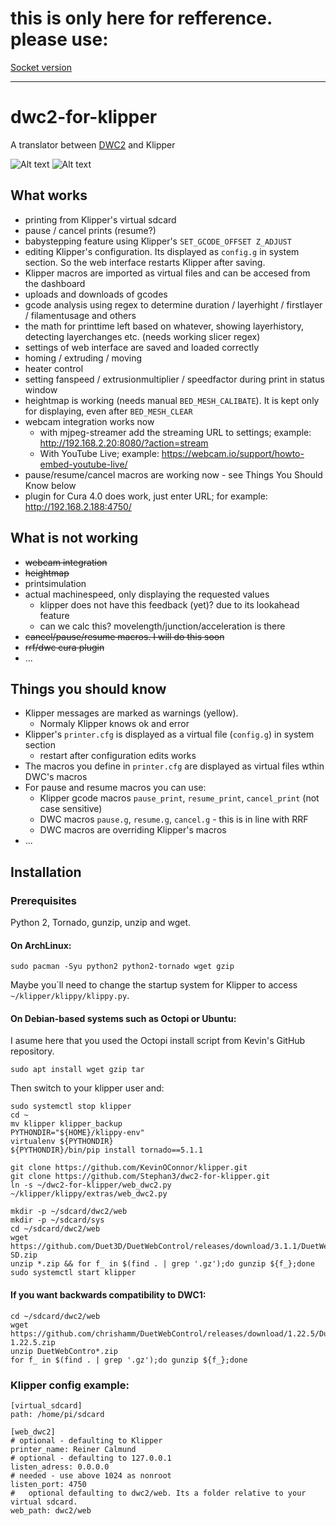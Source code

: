 # this is only here for refference. please use:
[Socket version](https://github.com/Stephan3/dwc2-for-klipper-socket)


--------------------------------------------------

# dwc2-for-klipper

A translator between [DWC2](https://github.com/Duet3D/DuetWebControl) and Klipper

![Alt text](screenshots/screen_1.PNG?raw=true "screen 1")
![Alt text](screenshots/screen_2.PNG?raw=true "screen 2")

## What works

* printing from Klipper's virtual sdcard
* pause / cancel prints (resume?)
* babystepping feature using Klipper's ```SET_GCODE_OFFSET Z_ADJUST```
* editing Klipper's configuration. Its displayed as `config.g` in system section. So the web interface restarts Klipper after saving.
* Klipper macros are imported as virtual files and can be accesed from the dashboard
* uploads and downloads of gcodes
* gcode analysis using regex to determine duration / layerhight / firstlayer / filamentusage and others
* the math for printtime left based on whatever, showing layerhistory, detecting layerchanges etc. (needs working slicer regex)
* settings of web interface are saved and loaded correctly
* homing / extruding / moving
* heater control
* setting fanspeed / extrusionmultiplier / speedfactor during print in status window
* heightmap is working (needs manual `BED_MESH_CALIBATE`). It is kept only for displaying, even after `BED_MESH_CLEAR`
* webcam integration works now
  * with mjpeg-streamer add the streaming URL to settings; example: http://192.168.2.20:8080/?action=stream
  * With YouTube Live; example: https://webcam.io/support/howto-embed-youtube-live/
* pause/resume/cancel macros are working now - see Things You Should Know below
* plugin for Cura 4.0 does work, just enter URL; for example: http://192.168.2.188:4750/

## What is not working

* ~~webcam integration~~
* ~~heightmap~~
* printsimulation
* actual machinespeed, only displaying the requested values
  * klipper does not have this feedback (yet)? due to its lookahead feature 
  * can we calc this? movelength/junction/acceleration is there
* ~~cancel/pause/resume macros. I will do this soon~~
* ~~rrf/dwc cura plugin~~
* ...

## Things you should know

* Klipper messages are marked as warnings (yellow).
  * Normaly Klipper knows ok and error
* Klipper's `printer.cfg` is displayed as a virtual file (`config.g`) in system section
  * restart after configuration edits works
* The macros you define in `printer.cfg` are displayed as virtual files wthin DWC's macros
* For pause and resume macros you can use:
  * Klipper gcode macros `pause_print`, `resume_print`, `cancel_print` (not case sensitive)
  * DWC macros `pause.g`, `resume.g`, `cancel.g` - this is in line with RRF
  * DWC macros are overriding Klipper's macros
* ...

## Installation

### Prerequisites

Python 2, Tornado, gunzip, unzip and wget.

#### On ArchLinux:

```
sudo pacman -Syu python2 python2-tornado wget gzip
```

Maybe you´ll need to change the startup system for Klipper to access `~/klipper/klippy/klippy.py`.

#### On Debian-based systems such as Octopi or Ubuntu:

I asume here that you used the Octopi install script from Kevin's GitHub repository.

```
sudo apt install wget gzip tar
```

Then switch to your klipper user and:

```
sudo systemctl stop klipper
cd ~
mv klipper klipper_backup 
PYTHONDIR="${HOME}/klippy-env"
virtualenv ${PYTHONDIR}
${PYTHONDIR}/bin/pip install tornado==5.1.1

git clone https://github.com/KevinOConnor/klipper.git
git clone https://github.com/Stephan3/dwc2-for-klipper.git
ln -s ~/dwc2-for-klipper/web_dwc2.py ~/klipper/klippy/extras/web_dwc2.py

mkdir -p ~/sdcard/dwc2/web
mkdir -p ~/sdcard/sys
cd ~/sdcard/dwc2/web 
wget https://github.com/Duet3D/DuetWebControl/releases/download/3.1.1/DuetWebControl-SD.zip
unzip *.zip && for f_ in $(find . | grep '.gz');do gunzip ${f_};done
sudo systemctl start klipper
```

#### If you want backwards compatibility to DWC1:

```
cd ~/sdcard/dwc2/web 
wget https://github.com/chrishamm/DuetWebControl/releases/download/1.22.5/DuetWebControl-1.22.5.zip
unzip DuetWebContro*.zip
for f_ in $(find . | grep '.gz');do gunzip ${f_};done
```

### Klipper config example:

```
[virtual_sdcard]
path: /home/pi/sdcard

[web_dwc2]
# optional - defaulting to Klipper
printer_name: Reiner Calmund
# optional - defaulting to 127.0.0.1
listen_adress: 0.0.0.0
# needed - use above 1024 as nonroot
listen_port: 4750
#	optional defaulting to dwc2/web. Its a folder relative to your virtual sdcard.
web_path: dwc2/web
```
